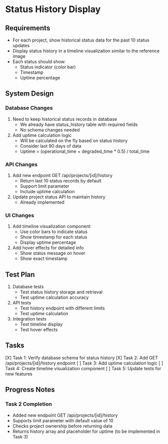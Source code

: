 # Status History Display

## Requirements
- For each project, show historical status data for the past 10 status updates
- Display status history in a timeline visualization similar to the reference image
- Each status should show:
  - Status indicator (color bar)
  - Timestamp
  - Uptime percentage

## System Design

### Database Changes
1. Need to keep historical status records in database
   - We already have status_history table with required fields
   - No schema changes needed
2. Add uptime calculation logic
   - Will be calculated on the fly based on status history
   - Consider last 90 days of data
   - Uptime = (operational_time + degraded_time * 0.5) / total_time

### API Changes
1. Add new endpoint GET /api/projects/[id]/history
   - Return last 10 status records by default
   - Support limit parameter
   - Include uptime calculation
2. Update project status API to maintain history
   - Already implemented

### UI Changes
1. Add timeline visualization component
   - Use color bars to indicate status
   - Show timestamp for each status
   - Display uptime percentage
2. Add hover effects for detailed info
   - Show status message on hover
   - Show exact timestamp

## Test Plan
1. Database tests
   - Test status history storage and retrieval
   - Test uptime calculation accuracy
2. API tests
   - Test history endpoint with different limits
   - Test uptime calculation
3. Integration tests
   - Test timeline display
   - Test hover effects

## Tasks
[X] Task 1: Verify database schema for status history
[X] Task 2: Add GET /api/projects/[id]/history endpoint
[ ] Task 3: Add uptime calculation logic
[ ] Task 4: Create timeline visualization component
[ ] Task 5: Update tests for new features

## Progress Notes

### Task 2 Completion
- Added new endpoint GET /api/projects/[id]/history
- Supports limit parameter with default value of 10
- Checks project ownership before returning data
- Returns history array and placeholder for uptime (to be implemented in Task 3)